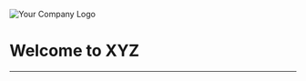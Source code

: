 ![Your Company Logo](https://www.bing.com/images/search?q=Logo+Free+Download&FORM=IRIBIP)

# Welcome to XYZ

---

